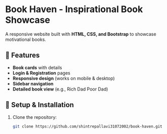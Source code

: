 # Book Haven - Inspirational Book Showcase

A responsive website built with **HTML, CSS, and Bootstrap** to showcase motivational books.

## 🚀 Features
- **Book cards** with details
- **Login & Registration** pages
- **Responsive design** (works on mobile & desktop)
- **Sidebar navigation**
- **Detailed book view** (e.g., Rich Dad Poor Dad)

## 🔧 Setup & Installation
1. Clone the repository:
   ```bash
   git clone https://github.com/shintrepallavi31072002/book-haven.git